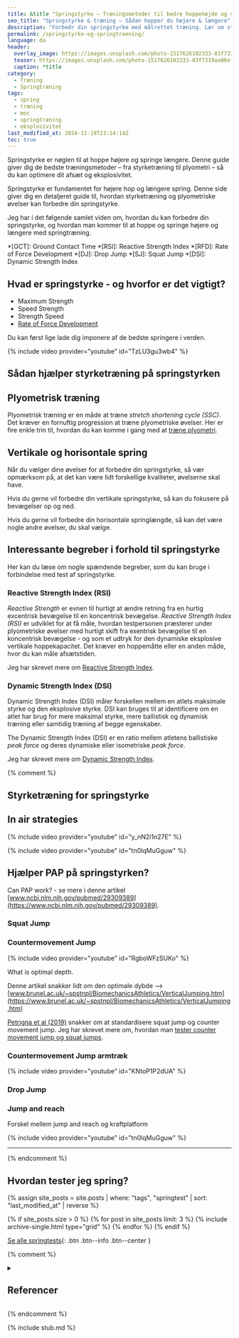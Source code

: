 ```yaml
---
title: &title "Springstyrke – Træningsmetoder til bedre hoppehøjde og springlængde"
seo_title: "Springstyrke & træning – Sådan hopper du højere & længere"
description: "Forbedr din springstyrke med målrettet træning. Lær om styrketræning, plyometriske øvelser og tekniske forbedringer, så du kan hoppe højere og springe længere."
permalink: /springstyrke-og-springtraening/
language: da
header:
  overlay_image: https://images.unsplash.com/photo-1517626102333-83f7319aa06e?ixlib=rb-1.2.1&ixid=eyJhcHBfaWQiOjEyMDd9&auto=format&fit=crop&h=630&w=1200&q=60
  teaser: https://images.unsplash.com/photo-1517626102333-83f7319aa06e?ixlib=rb-1.2.1&ixid=eyJhcHBfaWQiOjEyMDd9&auto=format&fit=crop&h=300&w=400&q=10
  caption: *title
category:
  - Træning
  - Springtræning
tags:
  - spring
  - træning
  - moc
  - springtræning
  - eksplosivitet
last_modified_at: 2024-11-19T23:14:14Z
toc: true
---
```


Springstyrke er nøglen til at hoppe højere og springe længere. Denne guide giver dig de bedste træningsmetoder – fra styrketræning til plyometri – så du kan optimere dit afsæt og eksplosivitet.

Springstyrke er fundamentet for højere hop og længere spring. Denne side giver dig en detaljeret guide til, hvordan styrketræning og plyometriske øvelser kan forbedre din springstyrke.

Jeg har i det følgende samlet viden om, hvordan du kan forbedre din springstyrke, og hvordan man kommer til at hoppe og springe højere og længere med springtræning.

*[GCT]: Ground Contact Time
*[RSI]: Reactive Strength Index
*[RFD]: Rate of Force Development
*[DJ]: Drop Jump
*[SJ]: Squat Jump
*[DSI]: Dynamic Strength Index

## Hvad er springstyrke - og hvorfor er det vigtigt?


- Maximum Strength
- Speed Strength
- Strength Speed
- [Rate of Force Development](/rate-of-force-development/)


Du kan først lige lade dig imponere af de bedste springere i verden.

{% include video provider="youtube" id="TzLU3gu3wb4" %}

## Sådan hjælper styrketræning på springstyrken

## Plyometrisk træning

Plyometrisk træning er en måde at træne _stretch shortening cycle (SSC)_. Det kræver en fornuftig progression at træne plyometriske øvelser. Her er fire enkle trin til, hvordan du kan komme i gang med at [træne plyometri](/plyometrisk-traening/).


## Vertikale og horisontale spring

Når du vælger dine øvelser for at forbedre din springstyrke, så vær opmærksom på, at det kan være lidt forskellige kvaliteter, øvelserne skal have.

Hvis du gerne vil forbedre din vertikale springstyrke, så kan du fokusere på bevægelser op og ned.

Hvis du gerne vil forbedre din horisontale springlængde, så kan det være nogle andre øvelser, du skal vælge.

## Interessante begreber i forhold til springstyrke

Her kan du læse om nogle spændende begreber, som du kan bruge i forbindelse med test af springstyrke.

### Reactive Strength Index (RSI)

_Reactive Strength_ er evnen til hurtigt at ændre retning fra en hurtig excentrisk bevægelse til en koncentrisk bevægelse. _Reactive Strength Index (RSI)_ er udviklet for at få måle, hvordan testpersonen præsterer under plyometriske øvelser med hurtigt skift fra exentrisk bevægelse til en koncentrisk bevægelse - og som et udtryk for den dynamiske eksplosive vertikale hoppekapacitet. Det kræver en hoppemåtte eller en anden måde, hvor du kan måle afsætstiden.

Jeg har skrevet mere om [Reactive Strength Index](/reactive-strength-index-rsi/).

### Dynamic Strength Index (DSI)

Dynamic Strength Index (DSI) måler forskellen mellem en atlets maksimale styrke og den eksplosive styrke. DSI kan bruges til at identificere om en atlet har brug for mere maksimal styrke, mere ballistisk og dynamisk træning eller samtidig træning af begge egenskaber.

The Dynamic Strength Index (DSI) er en ratio mellem atletens ballistiske _peak force_ og deres dynamiske eller isometriske _peak force_. 

Jeg har skrevet mere om [Dynamic Strength Index](/dynamic-strength-index-dsi/).



{% comment %}

## Styrketræning for springstyrke

## In air strategies

{% include video provider="youtube" id="y_nN2i1n27E" %}

{% include video provider="youtube" id="tn0lqMuGguw" %}

## Hjælper PAP på springstyrken?

Can PAP work? - se mere i denne artikel [www.ncbi.nlm.nih.gov/pubmed/29309389](https://www.ncbi.nlm.nih.gov/pubmed/29309389).

### Squat Jump

### Countermovement Jump

{% include video provider="youtube" id="RgboWFzSUKo" %}

What is optimal depth.

Denne artikel snakker lidt om den optimale dybde --> [www.brunel.ac.uk/~spstnpl/BiomechanicsAthletics/VerticalJumping.htm](https://www.brunel.ac.uk/~spstnpl/BiomechanicsAthletics/VerticalJumping.htm)

[Petrigna et al (2019)](https://www.frontiersin.org/articles/10.3389/fphys.2019.01384/full) snakker om at standardisere squat jump og counter movement jump. Jeg har skrevet mere om, hvordan man [tester counter movement jump og squat jumps](/countermovement-jump-cmj-squat-jump-sj/).

### Countermovement Jump armtræk

{% include video provider="youtube" id="KNtoP1P2dUA" %}

### Drop Jump

### Jump and reach

Forskel mellem jump and reach og kraftplatform

{% include video provider="youtube" id="tn0lqMuGguw" %}

***

{% endcomment %}

## Hvordan tester jeg spring?

{% assign site_posts = site.posts | where: "tags", "springtest" | sort: "last_modified_at" | reverse %}

<div class="feature__wrapper" markdown="1">

{% if site_posts.size > 0 %}
  {% for post in site_posts limit: 3 %}
    {% include archive-single.html type="grid" %}
  {% endfor %}
{% endif %}

[Se alle springtests](/springtests-hoppehoejde/){: .btn .btn--info .btn--center }

</div>

{% comment %}

<details markdown="1" class="references">
  <summary><h2 id="references">Referencer</h2></summary>

- https://www.trainwithpush.com/blog/reactive-strength-index-revisited
- https://www.trainwithpush.com/blog/reactive-strength-index-revisited-2
- https://www.trainwithpush.com/blog/the-reactive-strength-index-revisited-part-3-by-eamonn-flanagan
- https://www.hawkindynamics.com/blog/assessments-of-reactive-strength
- https://coachmeplus.com/increase-reactive-strength-index/
- https://simplifaster.com/articles/scandinavian-rebound-jump-test-every-athlete-use/
</details>

{% endcomment %}

{% include stub.md %}